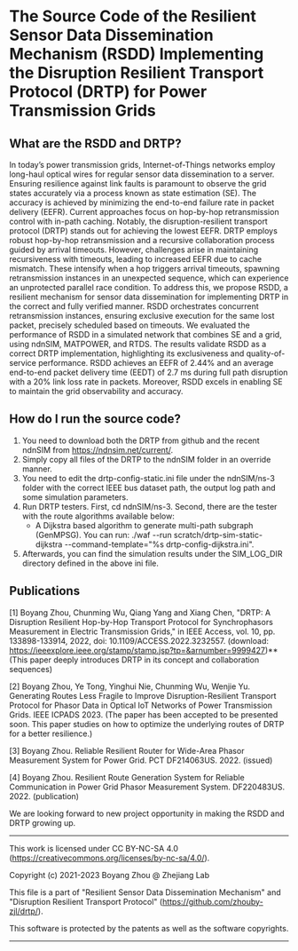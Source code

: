 # The Source Code of the Resilient Sensor Data Dissemination Mechanism (RSDD) Implementing the Disruption Resilient Transport Protocol (DRTP) for Power Transmission Grids

## What are the RSDD and DRTP? 
In today’s power transmission grids, Internet-of-Things networks employ long-haul optical wires for regular sensor data dissemination to a server. Ensuring resilience against link faults is paramount to observe the grid states accurately via a process known as state estimation (SE). The accuracy is achieved by minimizing the end-to-end failure rate in packet delivery (EEFR). Current approaches focus on hop-by-hop retransmission control with in-path caching. Notably, the disruption-resilient transport protocol (DRTP) stands out for achieving the lowest EEFR. DRTP employs robust hop-by-hop retransmission and a recursive collaboration process guided by arrival timeouts. However, challenges arise in maintaining recursiveness with timeouts, leading to increased EEFR due to cache mismatch. These intensify when a hop triggers arrival timeouts, spawning retransmission instances in an unexpected sequence, which can experience an unprotected parallel race condition. To address this, we propose RSDD, a resilient mechanism for sensor data dissemination for implementing DRTP in the correct and fully verified manner. RSDD orchestrates concurrent retransmission instances, ensuring exclusive execution for the same lost packet, precisely scheduled based on timeouts. We evaluated the performance of RSDD in a simulated network that combines SE and a grid, using ndnSIM, MATPOWER, and RTDS. The results validate RSDD as a correct DRTP implementation, highlighting its exclusiveness and quality-of-service performance. RSDD achieves an EEFR of 2.44% and an average end-to-end packet delivery time (EEDT) of 2.7 ms during full path disruption with a 20% link loss rate in packets. Moreover, RSDD excels in enabling SE to maintain the grid observability and accuracy. 

## How do I run the source code?
1. You need to download both the DRTP from github and the recent ndnSIM from https://ndnsim.net/current/. 
2. Simply copy all files of the DRTP to the ndnSIM folder in an override manner. 
3. You need to edit the drtp-config-static.ini file under the ndnSIM/ns-3 folder with the correct IEEE bus dataset path, the output log path and some simulation parameters. 
4. Run DRTP testers. First, cd ndnSIM/ns-3. Second, there are the tester with the route algorithms available below:
   - A Dijkstra based algorithm to generate multi-path subgraph (GenMPSG). You can run: ./waf --run scratch/drtp-sim-static-dijkstra --command-template="%s drtp-config-dijkstra.ini". 
5. Afterwards, you can find the simulation results under the SIM_LOG_DIR directory defined in the above ini file.

 ## Publications
[1] Boyang Zhou, Chunming Wu, Qiang Yang and Xiang Chen, "DRTP: A Disruption Resilient Hop-by-Hop Transport Protocol for Synchrophasors Measurement in Electric Transmission Grids," in IEEE Access, vol. 10, pp. 133898-133914, 2022, doi: 10.1109/ACCESS.2022.3232557. (download: https://ieeexplore.ieee.org/stamp/stamp.jsp?tp=&arnumber=9999427)** (This paper deeply introduces DRTP in its concept and collaboration sequences)

[2] Boyang Zhou, Ye Tong, Yinghui Nie, Chunming Wu, Wenjie Yu. Generating Routes Less Fragile to Improve Disruption-Resilient Transport Protocol for Phasor Data in Optical IoT Networks of Power Transmission Grids. IEEE ICPADS 2023. (The paper has been accepted to be presented soon. This paper studies on how to optimize the underlying routes of DRTP for a better resilience.)

[3] Boyang Zhou. Reliable Resilient Router for Wide-Area Phasor Measurement System for Power Grid. PCT DF214063US. 2022. (issued)

[4] Boyang Zhou. Resilient Route Generation System for Reliable Communication in Power Grid Phasor Measurement System. DF220483US. 2022. (publication)


We are looking forward to new project opportunity in making the RSDD and DRTP growing up. 

 *********************************************************************************
This work is licensed under CC BY-NC-SA 4.0
(https://creativecommons.org/licenses/by-nc-sa/4.0/).

Copyright (c) 2021-2023 Boyang Zhou @ Zhejiang Lab

This file is a part of "Resilient Sensor Data Dissemination Mechanism" and "Disruption Resilient Transport Protocol"
(https://github.com/zhouby-zjl/drtp/).

This software is protected by the patents as well as the software copyrights.
 **********************************************************************************
